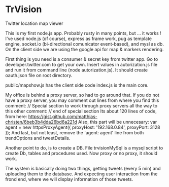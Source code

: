 # TrVision
Twitter location map viewer

This is my first node.js app. Probably rusty in many points, but ... it works !
I've used node.js (of course), express as frame work, pug as template engine, socket.io (bi-directional comunicator event-based), and mysl as db. On the client side we are using the google api for map & markers rendering.

First thing is you need is a consumer & secret key from twitter app. Go to developer.twitter.com to get your own. 
Insert values in autorization.js file and run it from command line (node autorization.js). It should create oauth.json file on root directory.

public/mapshow.js has the client side code
index.js is the main core.

My office is behind a proxy server, so had to go around that. If you do not have a proxy server, you may comment out lines from where you find this comment:
  // Special section to work through proxy servers
  all the way to this other comment:
  // end of special section
  Its about 120 lines of code, from here: https://gist.github.com/matthias-christen/6beb3b4dda26bd6a221d
  Also, this part will be unnecesary:
  var agent = new httpsProxyAgent({
    proxyHost: '192.168.0.84',
    proxyPort: 3128
  });
  And last, but not least, remove the 'agent: agent' line from both trendOptions and tweetDetails.

Another point to do, is to create a DB. File trvisionMySql is a mysql script to create Db, tables and procedures used.
Now proxy or no proxy, it should work.

The system is basically doing two things, getting tweets (every 5 min) and uploading them to the database. And expecting user interaction from the frond end, where we will display information of those tweets.

